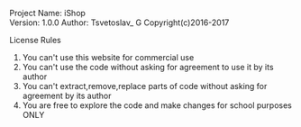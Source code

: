 Project Name: iShop    
Version: 1.0.0
Author: Tsvetoslav_ G
Copyright(c)2016-2017

License Rules

1. You can't use this website for commercial use
2. You can't use the code without asking for agreement to use it by its author
3. You can't extract,remove,replace parts of code without asking for agreement by its author
4. You are free to explore the code and make changes for school purposes ONLY
